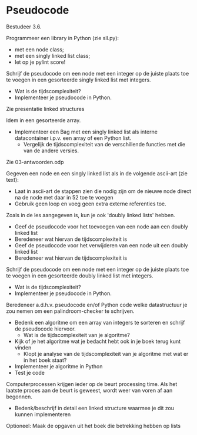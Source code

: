 # Pseudocode

Bestudeer 3.6.

Programmeer een library in Python (zie sll.py):
- met een node class;
- met een singly linked list class;
- let op je pylint score!

Schrijf de pseudocode om een node met een integer op de juiste plaats toe te voegen in een gesorteerde singly linked list met integers. 
- Wat is de tijdscomplexiteit? 
- Implementeer je pseudocode in Python.

Zie presentatie linked structures

Idem in een gesorteerde array.

- Implementeer een Bag met een singly linked list als interne datacontainer i.p.v. een array of een Python list.
    - Vergelijk de tijdscomplexiteit van de verschillende functies met die van de andere versies.

Zie 03-antwoorden.odp

Gegeven een node en een singly linked list als in de volgende ascii-art (zie text):

[//]: <> (+----------------------------------------+
          |                                        |
          |                  new_node              |
          |                  |                     |
          |                 {22|NULL}              |
          |                                        |
          |  {73|=>}{2|=>}{52|=>}{18|=>}{36|NULL}  |
          |   |      |                             |
          |   head   cur_node                      |
          |                                        |
          +----------------------------------------+)

- Laat in ascii-art de stappen zien die nodig zijn om de nieuwe node direct na de node met daar in 52 toe te voegen
- Gebruik geen loop en voeg geen extra externe referenties toe.


Zoals in de les aangegeven is, kun je ook 'doubly linked lists' hebben.
- Geef de pseudocode voor het toevoegen van een node aan een doubly linked list
- Beredeneer wat hiervan de tijdscomplexiteit is
- Geef de pseudocode voor het verwijderen van een node uit een doubly linked list  
- Beredeneer wat hiervan de tijdscomplexiteit is

Schrijf de pseudocode om een node met een integer op de juiste plaats toe te voegen in een gesorteerde doubly linked list met integers.
- Wat is de tijdscomplexiteit?
- Implementeer je pseudocode in Python.
 
Beredeneer a.d.h.v. pseudocode en/of Python code welke datastructuur je zou nemen om een palindroom-checker te schrijven.

- Bedenk een algoritme om een array van integers te sorteren en schrijf de pseudocode hiervoor. 
    - Wat is de tijdscomplexiteit van je algoritme?
- Kijk of je het algoritme wat je bedacht hebt ook in je boek terug kunt vinden
    - Klopt je analyse van de tijdscomplexiteit van je algoritme met wat er in het boek staat?
- Implementeer je algoritme in Python
- Test je code

Computerprocessen krijgen ieder op de beurt processing time. Als het laatste proces aan de beurt is geweest, wordt weer van voren af aan begonnen.
- Bedenk/beschrijf in detail een linked structure waarmee je dit zou kunnen implementeren

Optioneel:
Maak de opgaven uit het boek die betrekking hebben op lists
